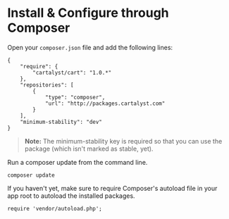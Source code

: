 # Install & Configure through Composer

Open your `composer.json` file and add the following lines:

	{
		"require": {
			"cartalyst/cart": "1.0.*"
		},
		"repositories": [
			{
				"type": "composer",
				"url": "http://packages.cartalyst.com"
			}
		],
		"minimum-stability": "dev"
	}

> **Note:** The minimum-stability key is required so that you can use the package (which isn't marked as stable, yet).

Run a composer update from the command line.

	composer update

If you haven't yet, make sure to require Composer's autoload file in your app root to autoload the installed packages.

	require 'vendor/autoload.php';
